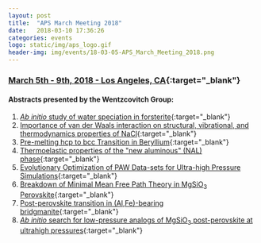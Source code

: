 ```yaml
---
layout: post
title:  "APS March Meeting 2018"
date:   2018-03-10 17:36:26
categories: events
logo: static/img/aps_logo.gif
header-img: img/events/18-03-05-APS_March_Meeting_2018.png
---
```


### [March 5th - 9th, 2018 - Los Angeles, CA](https://www.aps.org/meetings/meeting.cfm?name=MAR18){:target="_blank"}

#### Abstracts presented by the Wentzcovitch Group:

1. [_Ab initio_ study of water speciation in forsterite](https://meetings.aps.org/Meeting/MAR18/Session/G60.341){:target="_blank"}
2. [Importance of van der Waals interaction on structural, vibrational, and thermodynamics properties of NaCl](https://meetings.aps.org/Meeting/MAR18/Session/L18.6){:target="_blank"}
3. [Pre-melting hcp to bcc Transition in Beryllium](https://meetings.aps.org/Meeting/MAR18/Session/P01.6){:target="_blank"}
4. [Thermoelastic properties of the "new aluminous" (NAL) phase](https://meetings.aps.org/Meeting/MAR18/Session/T60.112){:target="_blank"}
5. [Evolutionary Optimization of PAW Data-sets for Ultra-high Pressure Simulations](https://meetings.aps.org/Meeting/MAR18/Session/T60.116){:target="_blank"}
6. [Breakdown of Minimal Mean Free Path Theory in MgSiO<sub>3</sub> Perovskite](https://meetings.aps.org/Meeting/MAR18/Session/T60.118){:target="_blank"}
7. [Post-perovskite transition in (Al,Fe)-bearing bridgmanite](https://meetings.aps.org/Meeting/MAR18/Session/V38.6){:target="_blank"}
8. [_Ab initio_ search for low-pressure analogs of MgSiO<sub>3</sub> post-perovskite at ultrahigh pressures](https://meetings.aps.org/Meeting/MAR18/Session/V38.7){:target="_blank"}